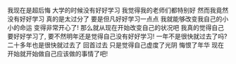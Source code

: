 我现在是超后悔
大学的时候没有好好学习
我觉得我的老师们都特别好
然而我竟然没有好好学习
真的是太过分了
要是但凡好好学习一点点
我就能够改变我自己的小小的命运
变得非常开心了!
那么就从现在开始改变自己的状况吧
我真的觉得自己要好好学习了,
要不然明年还是觉得自己没有好好学习!
一年不是很快就过去了吗?
二十多年也是很快就过去了
回首过去
只是觉得自己虚度了光阴
悔恨了年华
现在开始就开始做自己应该做的事情了吧!
